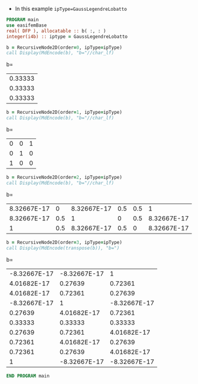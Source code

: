 - In this example `ipType=GaussLegendreLobatto`

```fortran
PROGRAM main
use easifemBase
real( DFP ), allocatable :: b( :, : )
integer(i4b) :: iptype = GaussLegendreLobatto
```

```fortran
b = RecursiveNode2D(order=0, ipType=ipType)
call Display(MdEncode(b), "b="//char_lf)
```

b=

|         |
| ------- |
| 0.33333 |
| 0.33333 |
| 0.33333 |

```fortran
b = RecursiveNode2D(order=1, ipType=ipType)
call Display(MdEncode(b), "b="//char_lf)
```

b=

|   |   |   |
| - | - | - |
| 0 | 0 | 1 |
| 0 | 1 | 0 |
| 1 | 0 | 0 |

```fortran
b = RecursiveNode2D(order=2, ipType=ipType)
call Display(MdEncode(b), "b="//char_lf)
```

b=

|             |     |             |     |     |             |
| ----------- | --- | ----------- | --- | --- | ----------- |
| 8.32667E-17 | 0   | 8.32667E-17 | 0.5 | 0.5 | 1           |
| 8.32667E-17 | 0.5 | 1           | 0   | 0.5 | 8.32667E-17 |
| 1           | 0.5 | 8.32667E-17 | 0.5 | 0   | 8.32667E-17 |

```fortran
b = RecursiveNode2D(order=3, ipType=ipType)
call Display(MdEncode(transpose(b)), "b=")
```

b=

|              |              |              |
| ------------ | ------------ | ------------ |
| -8.32667E-17 | -8.32667E-17 | 1            |
| 4.01682E-17  | 0.27639      | 0.72361      |
| 4.01682E-17  | 0.72361      | 0.27639      |
| -8.32667E-17 | 1            | -8.32667E-17 |
| 0.27639      | 4.01682E-17  | 0.72361      |
| 0.33333      | 0.33333      | 0.33333      |
| 0.27639      | 0.72361      | 4.01682E-17  |
| 0.72361      | 4.01682E-17  | 0.27639      |
| 0.72361      | 0.27639      | 4.01682E-17  |
| 1            | -8.32667E-17 | -8.32667E-17 |

```fortran
END PROGRAM main
```
